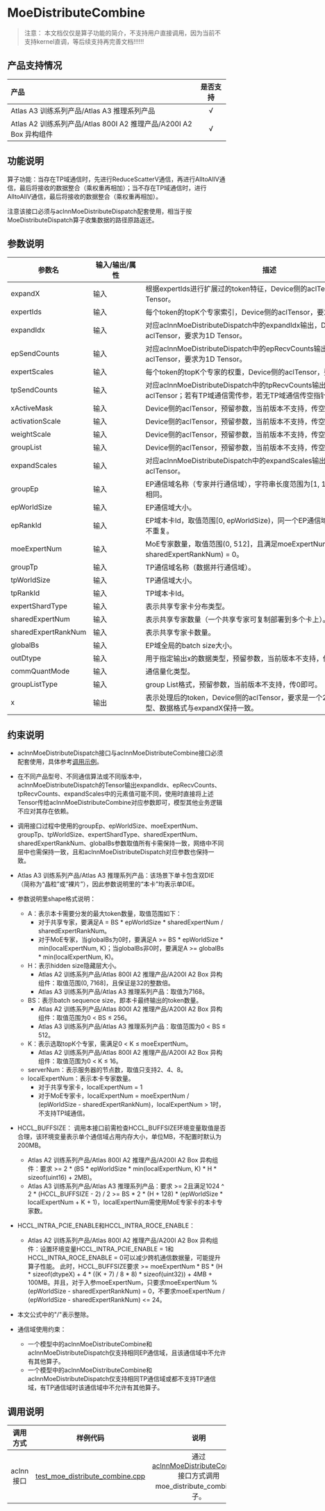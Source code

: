# MoeDistributeCombine

> 注意：
> 本文档仅仅是算子功能的简介，不支持用户直接调用，因为当前不支持kernel直调，等后续支持再完善文档!!!!!!

## 产品支持情况

| 产品                                                         | 是否支持 |
| :----------------------------------------------------------- | :------: |
| <term>Atlas A3 训练系列产品/Atlas A3 推理系列产品</term>     |    √     |
| <term>Atlas A2 训练系列产品/Atlas 800I A2 推理产品/A200I A2 Box 异构组件</term> |    √     |



## 功能说明

算子功能：当存在TP域通信时，先进行ReduceScatterV通信，再进行AlltoAllV通信，最后将接收的数据整合（乘权重再相加）；当不存在TP域通信时，进行AlltoAllV通信，最后将接收的数据整合（乘权重再相加）。

注意该接口必须与aclnnMoeDistributeDispatch配套使用，相当于按MoeDistributeDispatch算子收集数据的路径原路返还。



## 参数说明

<table style="undefined;table-layout: fixed; width: 1576px">
<colgroup>
<col style="width: 170px">
<col style="width: 170px">
<col style="width: 800px">
<col style="width: 800px">
<col style="width: 200px">
</colgroup>
<thead>
<tr>
<th>参数名</th>
<th>输入/输出/属性</th>
<th>描述</th>
<th>数据类型</th>
<th>数据格式</th>
</tr>
</thead>
<tbody>
<tr>
<td>expandX</td>
<td>输入</td>
<td>根据expertIds进行扩展过的token特征，Device侧的aclTensor，要求为2D Tensor。</td>
<td>FLOAT16、BFLOAT16</td>
<td>ND</td>
</tr>
<tr>
<td>expertIds</td>
<td>输入</td>
<td>每个token的topK个专家索引，Device侧的aclTensor，要求为2D Tensor。</td>
<td>INT32</td>
<td>ND</td>
</tr>
<tr>
<td>expandIdx</td>
<td>输入</td>
<td>对应aclnnMoeDistributeDispatch中的expandIdx输出，Device侧的aclTensor，要求为1D Tensor。</td>
<td>INT32</td>
<td>ND</td>
</tr>
<tr>
<td>epSendCounts</td>
<td>输入</td>
<td>对应aclnnMoeDistributeDispatch中的epRecvCounts输出，Device侧的aclTensor，要求为1D Tensor。</td>
<td>INT32</td>
<td>ND</td>
</tr>
<tr>
<td>expertScales</td>
<td>输入</td>
<td>每个token的topK个专家的权重，Device侧的aclTensor，要求为2D Tensor。</td>
<td>FLOAT32</td>
<td>ND</td>
</tr>
<tr>
<td>tpSendCounts</td>
<td>输入</td>
<td>对应aclnnMoeDistributeDispatch中的tpRecvCounts输出，Device侧的aclTensor；若有TP域通信需传参，若无TP域通信传空指针。</td>
<td>INT32</td>
<td>ND</td>
</tr>
<tr>
<td>xActiveMask</td>
<td>输入</td>
<td>Device侧的aclTensor，预留参数，当前版本不支持，传空指针即可。</td>
<td>-</td>
<td>ND</td>
</tr>
<tr>
<td>activationScale</td>
<td>输入</td>
<td>Device侧的aclTensor，预留参数，当前版本不支持，传空指针即可。</td>
<td>-</td>
<td>ND</td>
</tr>
<tr>
<td>weightScale</td>
<td>输入</td>
<td>Device侧的aclTensor，预留参数，当前版本不支持，传空指针即可。</td>
<td>-</td>
<td>ND</td>
</tr>
<tr>
<td>groupList</td>
<td>输入</td>
<td>Device侧的aclTensor，预留参数，当前版本不支持，传空指针即可。</td>
<td>-</td>
<td>ND</td>
</tr>
<tr>
<td>expandScales</td>
<td>输入</td>
<td>对应aclnnMoeDistributeDispatch中的expandScales输出，Device侧的aclTensor。</td>
<td>FLOAT32</td>
<td>ND</td>
</tr>
<tr>
<td>groupEp</td>
<td>输入</td>
<td>EP通信域名称（专家并行通信域），字符串长度范围为[1, 128)，不能和groupTp相同。</td>
<td>STRING</td>
<td>ND</td>
</tr>
<tr>
<td>epWorldSize</td>
<td>输入</td>
<td>EP通信域大小。</td>
<td>INT64</td>
<td>ND</td>
</tr>
<tr>
<td>epRankId</td>
<td>输入</td>
<td>EP域本卡Id，取值范围[0, epWorldSize)，同一个EP通信域中各卡的epRankId不重复。</td>
<td>INT64</td>
<td>ND</td>
</tr>
<tr>
<td>moeExpertNum</td>
<td>输入</td>
<td>MoE专家数量，取值范围(0, 512]，且满足moeExpertNum % (epWorldSize - sharedExpertRankNum) = 0。</td>
<td>INT64</td>
<td>ND</td>
</tr>
<tr>
<td>groupTp</td>
<td>输入</td>
<td>TP通信域名称（数据并行通信域）。</td>
<td>STRING</td>
<td>ND</td>
</tr>
<tr>
<td>tpWorldSize</td>
<td>输入</td>
<td>TP通信域大小。</td>
<td>INT64</td>
<td>ND</td>
</tr>
<tr>
<td>tpRankId</td>
<td>输入</td>
<td>TP域本卡Id。</td>
<td>INT64</td>
<td>ND</td>
</tr>
<tr>
<td>expertShardType</td>
<td>输入</td>
<td>表示共享专家卡分布类型。</td>
<td>INT64</td>
<td>ND</td>
</tr>
<tr>
<td>sharedExpertNum</td>
<td>输入</td>
<td>表示共享专家数量（一个共享专家可复制部署到多个卡上）。</td>
<td>INT64</td>
<td>ND</td>
</tr>
<tr>
<td>sharedExpertRankNum</td>
<td>输入</td>
<td>表示共享专家卡数量。</td>
<td>INT64</td>
<td>ND</td>
</tr>
<tr>
<td>globalBs</td>
<td>输入</td>
<td>EP域全局的batch size大小。</td>
<td>INT64</td>
<td>ND</td>
</tr>
<tr>
<td>outDtype</td>
<td>输入</td>
<td>用于指定输出x的数据类型，预留参数，当前版本不支持，传0即可。</td>
<td>INT64</td>
<td>ND</td>
</tr>
<tr>
<td>commQuantMode</td>
<td>输入</td>
<td>通信量化类型。</td>
<td>INT64</td>
<td>ND</td>
</tr>
<tr>
<td>groupListType</td>
<td>输入</td>
<td>group List格式，预留参数，当前版本不支持，传0即可。</td>
<td>INT64</td>
<td>ND</td>
</tr>
<tr>
<td>x</td>
<td>输出</td>
<td>表示处理后的token，Device侧的aclTensor，要求是一个2D的Tensor，数据类型、数据格式与expandX保持一致。</td>
<td>FLOAT16、BFLOAT16</td>
<td>ND</td>
</tr>
</tbody>
</table>



## 约束说明

- aclnnMoeDistributeDispatch接口与aclnnMoeDistributeCombine接口必须配套使用，具体参考[调用示例](#调用示例)。

- 在不同产品型号、不同通信算法或不同版本中，aclnnMoeDistributeDispatch的Tensor输出expandIdx、epRecvCounts、tpRecvCounts、expandScales中的元素值可能不同，使用时直接将上述Tensor传给aclnnMoeDistributeCombine对应参数即可，模型其他业务逻辑不应对其存在依赖。

- 调用接口过程中使用的groupEp、epWorldSize、moeExpertNum、groupTp、tpWorldSize、expertShardType、sharedExpertNum、sharedExpertRankNum、globalBs参数取值所有卡需保持一致，网络中不同层中也需保持一致，且和aclnnMoeDistributeDispatch对应参数也保持一致。

- <term>Atlas A3 训练系列产品/Atlas A3 推理系列产品</term>：该场景下单卡包含双DIE（简称为“晶粒”或“裸片”），因此参数说明里的“本卡”均表示单DIE。

- 参数说明里shape格式说明：
    - A：表示本卡需要分发的最大token数量，取值范围如下：
        - 对于共享专家，要满足A = BS * epWorldSize \* sharedExpertNum / sharedExpertRankNum。
        - 对于MoE专家，当globalBs为0时，要满足A >= BS * epWorldSize * min(localExpertNum, K)；当globalBs非0时，要满足A >= globalBs * min(localExpertNum, K)。
    - H：表示hidden size隐藏层大小。
        - <term>Atlas A2 训练系列产品/Atlas 800I A2 推理产品/A200I A2 Box 异构组件</term>：取值范围(0, 7168]，且保证是32的整数倍。
        - <term>Atlas A3 训练系列产品/Atlas A3 推理系列产品</term>：取值为7168。
    - BS：表示batch sequence size，即本卡最终输出的token数量。
        - <term>Atlas A2 训练系列产品/Atlas 800I A2 推理产品/A200I A2 Box 异构组件</term>：取值范围为0 < BS ≤ 256。
        - <term>Atlas A3 训练系列产品/Atlas A3 推理系列产品</term>：取值范围为0 < BS ≤ 512。
    - K：表示选取topK个专家，需满足0 < K ≤ moeExpertNum。
        - <term>Atlas A2 训练系列产品/Atlas 800I A2 推理产品/A200I A2 Box 异构组件</term>：取值范围为0 < K ≤ 16。
    - serverNum：表示服务器的节点数，取值只支持2、4、8。
    - localExpertNum：表示本卡专家数量。
        - 对于共享专家卡，localExpertNum = 1
        - 对于MoE专家卡，localExpertNum = moeExpertNum / (epWorldSize - sharedExpertRankNum)，localExpertNum > 1时，不支持TP域通信。

- HCCL_BUFFSIZE：
    调用本接口前需检查HCCL_BUFFSIZE环境变量取值是否合理，该环境变量表示单个通信域占用内存大小，单位MB，不配置时默认为200MB。
    - <term>Atlas A2 训练系列产品/Atlas 800I A2 推理产品/A200I A2 Box 异构组件</term>：要求 >= 2 \* (BS \* epWorldSize \* min(localExpertNum, K) \* H \* sizeof(uint16) + 2MB)。
    - <term>Atlas A3 训练系列产品/Atlas A3 推理系列产品</term>：要求 >= 2且满足1024 ^ 2 \* (HCCL_BUFFSIZE - 2) / 2 >= BS \* 2 \* (H + 128) \* (epWorldSize \* localExpertNum + K + 1)，localExpertNum需使用MoE专家卡的本卡专家数。

- HCCL_INTRA_PCIE_ENABLE和HCCL_INTRA_ROCE_ENABLE：
    - <term>Atlas A2 训练系列产品/Atlas 800I A2 推理产品/A200I A2 Box 异构组件</term>：设置环境变量HCCL_INTRA_PCIE_ENABLE = 1和HCCL_INTRA_ROCE_ENABLE = 0可以减少跨机通信数据量，可能提升算子性能。
    此时，HCCL_BUFFSIZE要求 >= moeExpertNum \* BS \* (H \* sizeof(dtypeX) + 4 \* ((K + 7) / 8 \* 8) \* sizeof(uint32)) + 4MB + 100MB。并且，对于入参moeExpertNum，只要求moeExpertNum \% (epWorldSize - sharedExpertRankNum) = 0，不要求moeExpertNum / (epWorldSize - sharedExpertRankNum) <= 24。

- 本文公式中的"/"表示整除。

- 通信域使用约束：
    - 一个模型中的aclnnMoeDistributeCombine和aclnnMoeDistributeDispatch仅支持相同EP通信域，且该通信域中不允许有其他算子。
    - 一个模型中的aclnnMoeDistributeCombine和aclnnMoeDistributeDispatch仅支持相同TP通信域或都不支持TP通信域，有TP通信域时该通信域中不允许有其他算子。


## 调用说明

| 调用方式  | 样例代码                                  | 说明                                                     |
| :--------: | :----------------------------------------: | :-------------------------------------------------------: |
| aclnn接口 | [test_moe_distribute_combine.cpp](./examples/test_moe_distribute_combine.cpp) | 通过[aclnnMoeDistributeCombine](./docs/aclnnMoeDistributeCombine.md)接口方式调用moe_distribute_combine算子。 |


